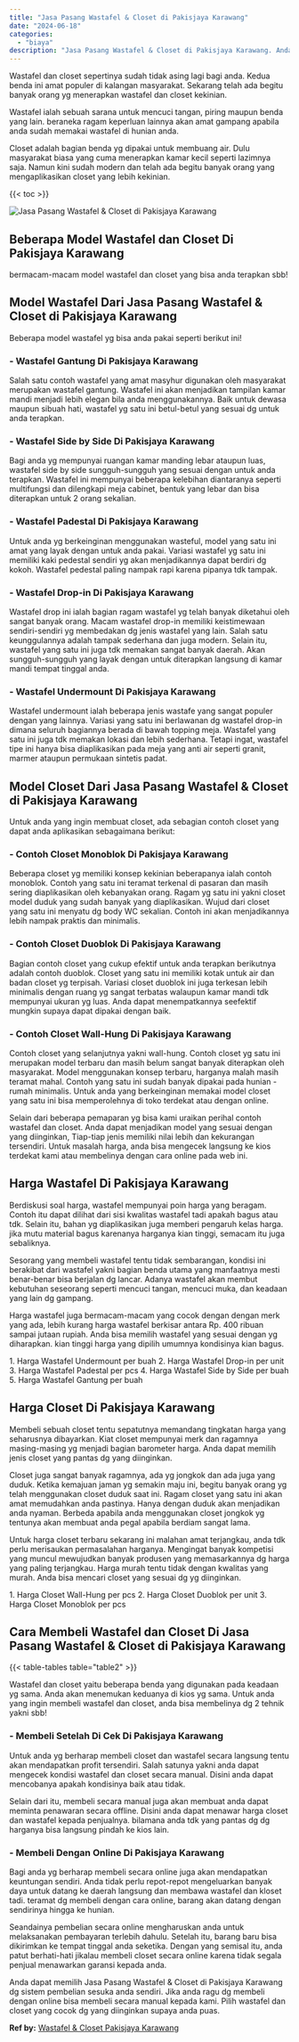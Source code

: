 ```yaml
---
title: "Jasa Pasang Wastafel & Closet di Pakisjaya Karawang"
date: "2024-06-18"
categories: 
  - "biaya"
description: "Jasa Pasang Wastafel & Closet di Pakisjaya Karawang. Anda dapat memilih Jasa Pasang Wastafel & Closet di Pakisjaya Karawang dg sistem pembelian sesuka anda s..."
---
```


Wastafel dan closet sepertinya sudah tidak asing lagi bagi anda. Kedua benda ini amat populer di kalangan masyarakat. Sekarang telah ada begitu banyak orang yg menerapkan wastafel dan closet kekinian.

Wastafel ialah sebuah sarana untuk mencuci tangan, piring maupun benda yang lain. beraneka ragam keperluan lainnya akan amat gampang apabila anda sudah memakai wastafel di hunian anda.

Closet adalah bagian benda yg dipakai untuk membuang air. Dulu masyarakat biasa yang cuma menerapkan kamar kecil seperti lazimnya saja. Namun kini sudah modern dan telah ada begitu banyak orang yang mengaplikasikan closet yang lebih kekinian.

{{< toc >}}

![Jasa Pasang Wastafel & Closet di Pakisjaya Karawang](/images/wastafel-closet-murah29.png)

## Beberapa Model Wastafel dan Closet Di Pakisjaya Karawang

bermacam-macam model wastafel dan closet yang bisa anda terapkan sbb!

## Model Wastafel Dari Jasa Pasang Wastafel & Closet di Pakisjaya Karawang

Beberapa model wastafel yg bisa anda pakai seperti berikut ini!

### \- Wastafel Gantung Di Pakisjaya Karawang

Salah satu contoh wastafel yang amat masyhur digunakan oleh masyarakat merupakan wastafel gantung. Wastafel ini akan menjadikan tampilan kamar mandi menjadi lebih elegan bila anda menggunakannya. Baik untuk dewasa maupun sibuah hati, wastafel yg satu ini betul-betul yang sesuai dg untuk anda terapkan.

### \- Wastafel Side by Side Di Pakisjaya Karawang

Bagi anda yg mempunyai ruangan kamar manding lebar ataupun luas, wastafel side by side sungguh-sungguh yang sesuai dengan untuk anda terapkan. Wastafel ini mempunyai beberapa kelebihan diantaranya seperti multifungsi dan dilengkapi meja cabinet, bentuk yang lebar dan bisa diterapkan untuk 2 orang sekalian.

### \- Wastafel Padestal Di Pakisjaya Karawang

Untuk anda yg berkeinginan menggunakan wasteful, model yang satu ini amat yang layak dengan untuk anda pakai. Variasi wastafel yg satu ini memiliki kaki pedestal sendiri yg akan menjadikannya dapat berdiri dg kokoh. Wastafel pedestal paling nampak rapi karena pipanya tdk tampak.

### \- Wastafel Drop-in Di Pakisjaya Karawang

Wastafel drop ini ialah bagian ragam wastafel yg telah banyak diketahui oleh sangat banyak orang. Macam wastafel drop-in memiliki keistimewaan sendiri-sendiri yg membedakan dg jenis wastafel yang lain. Salah satu keunggulannya adalah tampak sederhana dan juga modern. Selain itu, wastafel yang satu ini juga tdk memakan sangat banyak daerah. Akan sungguh-sungguh yang layak dengan untuk diterapkan langsung di kamar mandi tempat tinggal anda.

### \- Wastafel Undermount Di Pakisjaya Karawang

Wastafel undermount ialah beberapa jenis wastafe yang sangat populer dengan yang lainnya. Variasi yang satu ini berlawanan dg wastafel drop-in dimana seluruh bagiannya berada di bawah topping meja. Wastafel yang satu ini juga tdk memakan lokasi dan lebih sederhana. Tetapi ingat, wastafel tipe ini hanya bisa diaplikasikan pada meja yang anti air seperti granit, marmer ataupun permukaan sintetis padat.

## Model Closet Dari Jasa Pasang Wastafel & Closet di Pakisjaya Karawang

Untuk anda yang ingin membuat closet, ada sebagian contoh closet yang dapat anda aplikasikan sebagaimana berikut:

### \- Contoh Closet Monoblok Di Pakisjaya Karawang

Beberapa closet yg memiliki konsep kekinian beberapanya ialah contoh monoblok. Contoh yang satu ini teramat terkenal di pasaran dan masih sering diaplikasikan oleh kebanyakan orang. Ragam yg satu ini yakni closet model duduk yang sudah banyak yang diaplikasikan. Wujud dari closet yang satu ini menyatu dg body WC sekalian. Contoh ini akan menjadikannya lebih nampak praktis dan minimalis.

### \- Contoh Closet Duoblok Di Pakisjaya Karawang

Bagian contoh closet yang cukup efektif untuk anda terapkan berikutnya adalah contoh duoblok. Closet yang satu ini memiliki kotak untuk air dan badan closet yg terpisah. Variasi closet duoblok ini juga terkesan lebih minimalis dengan ruang yg sangat terbatas walaupun kamar mandi tdk mempunyai ukuran yg luas. Anda dapat menempatkannya seefektif mungkin supaya dapat dipakai dengan baik.

### \- Contoh Closet Wall-Hung Di Pakisjaya Karawang

Contoh closet yang selanjutnya yakni wall-hung. Contoh closet yg satu ini merupakan model terbaru dan masih belum sangat banyak diterapkan oleh masyarakat. Model menggunakan konsep terbaru, harganya malah masih teramat mahal. Contoh yang satu ini sudah banyak dipakai pada hunian - rumah minimalis. Untuk anda yang berkeinginan memakai model closet yang satu ini bisa memperolehnya di toko terdekat atau dengan online.

Selain dari beberapa pemaparan yg bisa kami uraikan perihal contoh wastafel dan closet. Anda dapat menjadikan model yang sesuai dengan yang diinginkan, Tiap-tiap jenis memiliki nilai lebih dan kekurangan tersendiri. Untuk masalah harga, anda bisa mengecek langsung ke kios terdekat kami atau membelinya dengan cara online pada web ini.

## Harga Wastafel Di Pakisjaya Karawang

Berdiskusi soal harga, wastafel mempunyai poin harga yang beragam. Contoh itu dapat dilihat dari sisi kwalitas wastafel tadi apakah bagus atau tdk. Selain itu, bahan yg diaplikasikan juga memberi pengaruh kelas harga. jika mutu material bagus karenanya harganya kian tinggi, semacam itu juga sebaliknya.

Sesorang yang membeli wastafel tentu tidak sembarangan, kondisi ini berakibat dari wastafel yakni bagian benda utama yang manfaatnya mesti benar-benar bisa berjalan dg lancar. Adanya wastafel akan membut kebutuhan seseorang seperti mencuci tangan, mencuci muka, dan keadaan yang lain dg gampang.

Harga wastafel juga bermacam-macam yang cocok dengan dengan merk yang ada, lebih kurang harga wastafel berkisar antara Rp. 400 ribuan sampai jutaan rupiah. Anda bisa memilih wastafel yang sesuai dengan yg diharapkan. kian tinggi harga yang dipilih umumnya kondisinya kian bagus.

1\. Harga Wastafel Undermount per buah 2. Harga Wastafel Drop-in per unit 3. Harga Wastafel Padestal per pcs 4. Harga Wastafel Side by Side per buah 5. Harga Wastafel Gantung per buah

## Harga Closet Di Pakisjaya Karawang

Membeli sebuah closet tentu sepatutnya memandang tingkatan harga yang seharusnya dibayarkan. Kiat closet mempunyai merk dan ragamnya masing-masing yg menjadi bagian barometer harga. Anda dapat memilih jenis closet yang pantas dg yang diinginkan.

Closet juga sangat banyak ragamnya, ada yg jongkok dan ada juga yang duduk. Ketika kemajuan jaman yg semakin maju ini, begitu banyak orang yg telah menggunakan closet duduk saat ini. Ragam closet yang satu ini akan amat memudahkan anda pastinya. Hanya dengan duduk akan menjadikan anda nyaman. Berbeda apabila anda menggunakan closet jongkok yg tentunya akan membuat anda pegal apabila berdiam sangat lama.

Untuk harga closet terbaru sekarang ini malahan amat terjangkau, anda tdk perlu merisaukan permasalahan harganya. Mengingat banyak kompetisi yang muncul mewujudkan banyak produsen yang memasarkannya dg harga yang paling terjangkau. Harga murah tentu tidak dengan kwalitas yang murah. Anda bisa mencari closet yang sesuai dg yg diinginkan.

1\. Harga Closet Wall-Hung per pcs 2. Harga Closet Duoblok per unit 3. Harga Closet Monoblok per pcs

## Cara Membeli Wastafel dan Closet Di Jasa Pasang Wastafel & Closet di Pakisjaya Karawang

{{< table-tables table="table2" >}}

Wastafel dan closet yaitu beberapa benda yang digunakan pada keadaan yg sama. Anda akan menemukan keduanya di kios yg sama. Untuk anda yang ingin membeli wastafel dan closet, anda bisa membelinya dg 2 tehnik yakni sbb!

### \- Membeli Setelah Di Cek Di Pakisjaya Karawang

Untuk anda yg berharap membeli closet dan wastafel secara langsung tentu akan mendapatkan profit tersendiri. Salah satunya yakni anda dapat mengecek kondisi wastafel dan closet secara manual. Disini anda dapat mencobanya apakah kondisinya baik atau tidak.

Selain dari itu, membeli secara manual juga akan membuat anda dapat meminta penawaran secara offline. Disini anda dapat menawar harga closet dan wastafel kepada penjualnya. bilamana anda tdk yang pantas dg dg harganya bisa langsung pindah ke kios lain.

### \- Membeli Dengan Online Di Pakisjaya Karawang

Bagi anda yg berharap membeli secara online juga akan mendapatkan keuntungan sendiri. Anda tidak perlu repot-repot mengeluarkan banyak daya untuk datang ke daerah langsung dan membawa wastafel dan kloset tadi. teramat dg membeli dengan cara online, barang akan datang dengan sendirinya hingga ke hunian.

Seandainya pembelian secara online mengharuskan anda untuk melaksanakan pembayaran terlebih dahulu. Setelah itu, barang baru bisa dikirimkan ke tempat tinggal anda seketika. Dengan yang semisal itu, anda patut berhati-hati jikalau membeli closet secara online karena tidak segala penjual menawarkan garansi kepada anda.

Anda dapat memilih Jasa Pasang Wastafel & Closet di Pakisjaya Karawang dg sistem pembelian sesuka anda sendiri. Jika anda ragu dg membeli dengan online bisa membeli secara manual kepada kami. Pilih wastafel dan closet yang cocok dg yang diinginkan supaya anda puas.

**Ref by:** [Wastafel & Closet Pakisjaya Karawang](https://id.wikipedia.org/wiki/Wastafel)
